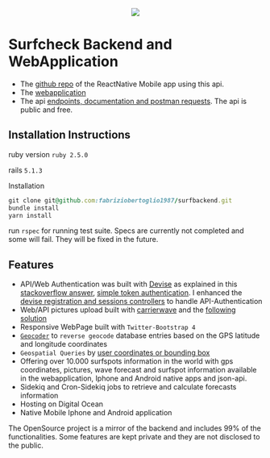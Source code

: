 <p align="center">
  <img src="https://portfoliofabrizio.s3.eu-central-1.amazonaws.com/surfcheck.gif"/>
</p>

# Surfcheck Backend and WebApplication
- The [github repo](https://github.com/fabriziobertoglio1987/surfnative) of the ReactNative Mobile app using this api.
- The [webapplication](https://surfcheck.xyz)
- The api [endpoints, documentation and postman requests](https://documenter.getpostman.com/view/6379421/SVfH1CeA?version=latest). The api is public and free.

## Installation Instructions
ruby version `ruby 2.5.0`

rails `5.1.3`

Installation

```ruby
git clone git@github.com:fabriziobertoglio1987/surfbackend.git
bundle install
yarn install
```

run `rspec` for running test suite. Specs are currently not completed and some will fail. They will be fixed in the future.


## Features
- API/Web Authentication was built with [Devise](https://github.com/plataformatec/devise) as explained in this [stackoverflow answer](https://stackoverflow.com/questions/55788412/rails-admin-not-authenticating-with-cancancan-or-devise/55940092#55940092), [simple token authentication](https://github.com/gonzalo-bulnes/simple_token_authentication). I enhanced the [devise registration and sessions controllers](https://github.com/fabriziobertoglio1987/surfcheck/tree/master/app/controllers/users) to handle API-Authentication
- Web/API pictures upload built with [carrierwave](https://github.com/carrierwaveuploader/carrierwave) and the [following solution](https://stackoverflow.com/questions/54202366/api-upload-multipartform-data)
- Responsive WebPage built with `Twitter-Bootstrap 4`
- [`Geocoder`][1] to `reverse geocode` database entries based on the GPS latitude and longitude coordinates
- `Geospatial Queries` by [user coordinates or bounding box][2]
- Offering over 10.000 surfspots information in the world with gps coordinates, pictures, wave forecast and surfspot information available in the webapplication, Iphone and Android native apps and json-api.
- Sidekiq and Cron-Sidekiq jobs to retrieve and calculate forecasts information
- Hosting on Digital Ocean
- Native Mobile Iphone and Android application


The OpenSource project is a mirror of the backend and includes 99% of the functionalities. 
Some features are kept private and they are not disclosed to the public.


[1]: https://github.com/alexreisner/geocoder
[2]: https://github.com/alexreisner/geocoder#advanced-database-queries
